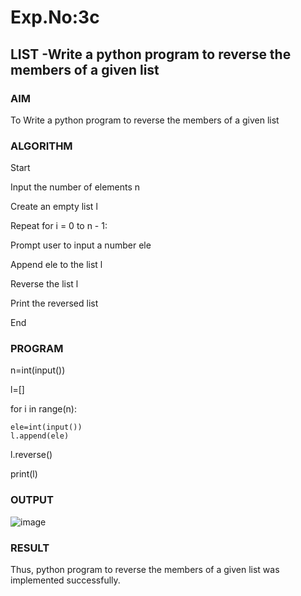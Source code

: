 # Exp.No:3c
## LIST -Write a python program to reverse the members of a given list

### AIM  
To Write a python program to reverse the members of a given list

### ALGORITHM

Start

Input the number of elements n

Create an empty list l

Repeat for i = 0 to n - 1:

Prompt user to input a number ele

Append ele to the list l

Reverse the list l

Print the reversed list

End

### PROGRAM
n=int(input())

l=[]

for i in range(n):

    ele=int(input())
    l.append(ele)
l.reverse()

print(l)


### OUTPUT
![image](https://github.com/user-attachments/assets/9bf06b28-c806-4cf3-afd7-d0ebb1527a41)


### RESULT
Thus, python program to reverse the members of a given list was implemented successfully. 
